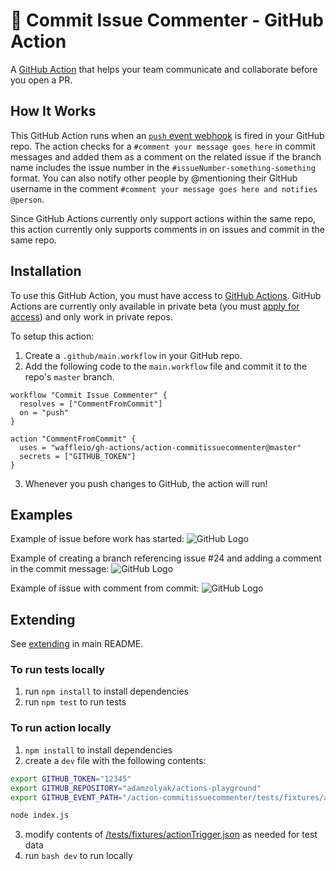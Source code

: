 # 💬 Commit Issue Commenter - GitHub Action

A [GitHub Action](https://github.com/features/actions) that helps your team communicate and collaborate before you open a PR. 

## How It Works

This GitHub Action runs when an [`push` event webhook](https://developer.github.com/v3/activity/events/types/#pushevent) is fired in your GitHub repo.  The action checks for a `#comment your message goes here` in commit messages and added them as a comment on the related issue if the branch name includes the issue number in the `#issueNumber-something-something` format.  You can also notify other people by @mentioning their GitHub username in the comment `#comment your message goes here and notifies @person`.

Since GitHub Actions currently only support actions within the same repo, this action currently only supports comments in on issues and commit in the same repo.

## Installation

To use this GitHub Action, you must have access to [GitHub Actions](https://github.com/features/actions).  GitHub Actions are currently only available in private beta (you must [apply for access](https://github.com/features/actions)) and only work in private repos.

To setup this action:
1. Create a `.github/main.workflow` in your GitHub repo.
2. Add the following code to the `main.workflow` file and commit it to the repo's `master` branch.
```
workflow "Commit Issue Commenter" {
  resolves = ["CommentFromCommit"]
  on = "push"
}

action "CommentFromCommit" {
  uses = "waffleio/gh-actions/action-commitissuecommenter@master"
  secrets = ["GITHUB_TOKEN"]
}
```
3. Whenever you push changes to GitHub, the action will run!

## Examples

Example of issue before work has started:
![GitHub Logo](/docs/issue.png)

Example of creating a branch referencing issue #24 and adding a comment in the commit message:
![GitHub Logo](/docs/brancwcomment.png)

Example of issue with comment from commit:
![GitHub Logo](/docs/issuewcomment.png)

## Extending

See [extending](../README.md#extending) in main README.

### To run tests locally

1. run `npm install` to install dependencies
2. run `npm test` to run tests

### To run action locally

1. `npm install` to install dependencies
2. create a `dev` file with the following contents:
```bash
export GITHUB_TOKEN="12345"
export GITHUB_REPOSITORY="adamzolyak/actions-playground"
export GITHUB_EVENT_PATH="/action-commitissuecommenter/tests/fixtures/actionTrigger.json"

node index.js
```
3. modify contents of [/tests/fixtures/actionTrigger.json](./tests/fixtures/actionTrigger.json) as needed for test data
4. run `bash dev` to run locally
